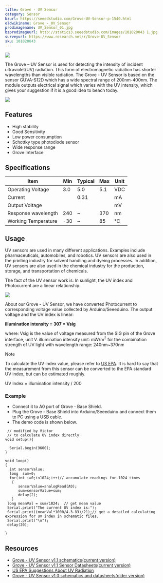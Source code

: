 ```yaml
---
title: Grove - UV Sensor
category: Sensor
bzurl: https://seeedstudio.com/Grove-UV-Sensor-p-1540.html
oldwikiname: Grove_-_UV_Sensor
prodimagename: UV_Sensor_01.jpg
bzprodimageurl: http://statics3.seeedstudio.com/images/101020043 1.jpg
surveyurl: https://www.research.net/r/Grove-UV_Sensor
sku: 101020043
---
```


![](/https://github.com/SeeedDoc/WikiMigrationSync/raw/master/docs/assets/Grove-UV_Sensor/img/UV_Sensor_01.jpg)

The Grove – UV Sensor is used for detecting the intensity of incident ultraviolet(UV) radiation. This form of electromagnetic radiation has shorter wavelengths than visible radiation. The Grove - UV Sensor is based on the sensor GUVA-S12D which has a wide spectral range of 200nm-400nm. The module outputs electrical signal which varies with the UV intensity, which gives your suggestion if it is a good idea to beach today.


[![](/https://github.com/SeeedDoc/WikiMigrationSync/raw/master/docs/assets/common/Get_One_Now_Banner.png)](https://www.seeedstudio.com/Grove-UV-Sensor-p-1540.html)

Features
--------

-   High stability
-   Good Sensitivity
-   Low power consumption
-   Schottky type photodiode sensor
-   Wide response range
-   Grove Interface

Specifications
--------------

| Item                | Min | Typical | Max | Unit |
|---------------------|-----|---------|-----|------|
| Operating Voltage   | 3.0 | 5.0     | 5.1 | VDC  |
| Current             |     | 0.31    |     | mA   |
| Output Voltage      |     |         |     | mV   |
| Response wavelength | 240 | ~       | 370 | nm   |
| Working Temperature | -30 | ~       | 85  | ℃    |

Usage
-----

UV sensors are used in many different applications. Examples include pharmaceuticals, automobiles, and robotics. UV sensors are also used in the printing industry for solvent handling and dyeing processes. In addition, UV sensors are also used in the chemical industry for the production, storage, and transportation of chemicals.

The fact of the UV sensor work is: In sunlight, the UV index and Photocurrent are a linear relationship.

![](/https://github.com/SeeedDoc/WikiMigrationSync/raw/master/docs/assets/Grove-UV_Sensor/img/Reference1.jpg)

About our Grove - UV Sensor, we have converted Photocurrent to corresponding voltage value collected by Arduino/Seeeduino. The output voltage and the UV index is linear:

**illumination intensity = 307 * Vsig**

where:
Vsig is the value of voltage measured from the SIG pin of the Grove interface, unit V.
illumination intensity unit: mW/m<sup>2</sup> for the combination strength of UV light with wavelength range: 240nm~370nm

<div class="admonition note">
<p class="admonition-title">Note</p>
To calculate the UV index value, please refer to <a href="http://www2.epa.gov/sunwise/uv-index">US EPA</a>. It is hard to say that the measurement from this sensor can be converted to the EPA standard UV index, but can be estimated roughly.
</div>


UV Index = illumination intensity / 200

### Example

-   Connect it to A0 port of Grove - Base Shield.
-   Plug the Grove - Base Shield into Arduino/Seeeduino and connect them to PC using a USB cable.
-   The demo code is shown below.

```
 // modified by Victor 
 // to calculate UV index directly
void setup(){
 
  Serial.begin(9600);
}
 
void loop()
{  
  int sensorValue;
  long  sum=0;
  for(int i=0;i<1024;i++)// accumulate readings for 1024 times
   {  
      sensorValue=analogRead(A0);
      sum=sensorValue+sum;
      delay(2);
   }   
 long meanVal = sum/1024;  // get mean value
 Serial.print("The current UV index is:");
 Serial.print((meanVal*1000/4.3-83)/21);// get a detailed calculating expression for UV index in schematic files. 
 Serial.print("\n");
 delay(20); 
 
}
```

Resources
---------

- [Grove - UV Sensor v1.1 schematics(current version)](/https://github.com/SeeedDoc/WikiMigrationSync/raw/master/docs/assets/Grove-UV_Sensor/res/Grove-UV_Sensor_v1.1_Schematics.zip)
- [Grove - UV Sensor v1.1 Sensor Datasheets(current version)](/https://github.com/SeeedDoc/WikiMigrationSync/raw/master/docs/assets/Grove-UV_Sensor/res/Grove-UV_Sensor_v1.1_Datasheets.zip)
- [US EPA Suggestions About UV Radiation](https://www.epa.gov/sunsafety/uv-index-scale-1)
- [Grove - UV Sensor v1.0 schematics and datasheets(older version)](/https://github.com/SeeedDoc/WikiMigrationSync/raw/master/docs/assets/Grove-UV_Sensor/res/Grove-UV_Sensor_v1.0_Datasheets.zip)


<!-- This Markdown file was created from http://www.seeedstudio.com/wiki/Grove_-_UV_Sensor -->
